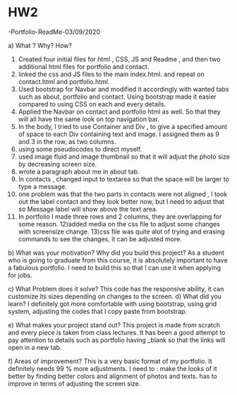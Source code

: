 # HW2
-Portfolio-ReadMe-03/09/2020

a) What ? Why? How?

1) Created four initial files for html , CSS, JS and Readme , and then two additional html files for portfolio and contact.
2) linked the css and JS files to the main index.html. and repeat on contact.html and portfolio.html.
3) Used bootstrap for Navbar and modified it accordingly with wanted tabs such as about, portfolio and contact. Using bootstrap made it easier compared to using CSS on each and every details.
4) Applied the Navbar on contact and portfolio html as well. So that they will all have the same look on top navigation bar.
5) In the body, I tried to use Container and Div , to give a specified amount of space to each Div containing text and image. I assigned them as 9 and 3 in the row, as two columns.
6) using some pseudocodes to direct myself.
7) used image fluid and image thumbnail so that it will adjust the photo size by decreasing screen size.
8) wrote a paragraph about me in about tab.
9) In contacts , changed input to textarea so that the space will be larger to type a message.
10) one problem was that the two parts in contacts were not aligned , I took out the label contact and they look better now, but I need to adjust that so Message label will show above the text area.
11) In portfolio I made three rows and 2 columns, they are overlapping for some reason. 
12)added media on the css file to adjust some changes with screensize change.
13)css file was quite alot of trying and erasing commands to see the changes, it can be adjusted more.


b) What was your motivation? Why did you build this project?
As a student who is going to graduate from this course, it is absolutely important to have a fabulous portfolio. I need to build this so that I can use it when applying for jobs.

c) What Problem does it solve? 
This code has the responsive ability, it can customize its sizes depending on changes to the screen.
d) What did you learn? 
I definitely got more comfortable with using bootstrap, using grid system, adjusting the codes that I copy paste from bootstrap.

e) What makes your project stand out? 
This project is made from scratch and every piece is taken from class lectures. It has been a good attempt to pay attention to details such as portfolio having _blank so that the links will open in a new tab. 

f) Areas of improvement? 
This is a very basic format of my portfolio. It definitely needs 99 % more adjustments. 
I need to :
make the looks of it better by finding better colors and alignment of photos and texts.
has to improve in terms of adjusting the screen size.
